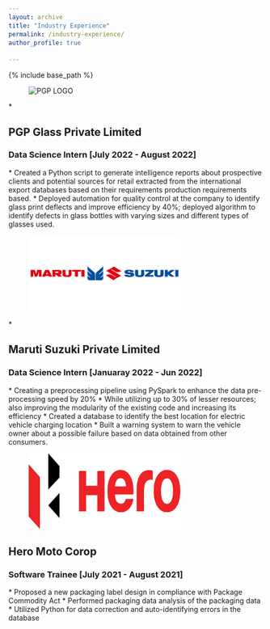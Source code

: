 ```yaml
---
layout: archive
title: "Industry Experience"
permalink: /industry-experience/
author_profile: true

---
```


{% include base_path %}

<figure>
  <img src="/images/PGP_Logo.png" alt="PGP LOGO" style="width:100px;height:200px;">
  </figure>
* <h2>PGP Glass Private Limited</h2>
  <h3>Data Science Intern [July 2022 - August 2022]</h3>
    * Created a Python script to generate intelligence reports about prospective clients and potential sources for retail extracted from the international export databases based on their requirements production requirements based.
    * Deployed automation for quality control at the company to identify glass print deflects and improve efficiency by 40%; deployed algorithm to identify defects in glass bottles with varying sizes and different types of glasses used.


<figure>
  <img src="/images/MS_Logo.png" alt = "Maruti" style="width:300px;height:150px;">
  </figure>
* <h2>Maruti Suzuki Private Limited</h2>
  <h3>Data Science Intern [Januaray 2022 - Jun 2022]</h3>
    * Creating a preprocessing pipeline using PySpark to enhance the data pre-processing speed by 20%
    * While utilizing up to 30% of lesser resources; also improving the modularity of the existing code and increasing its efficiency 
    * Created a database to identify the best location for electric vehicle charging location
    * Built a warning system to warn the vehicle owner about a possible failure based on data obtained from other consumers.


<figure>
  <img src="/images/Hero_Logo.png" alt= "Hero" style="width:300px;height:150px;">
  </figure>
<h2>Hero Moto Corop</h2>
  <h3>Software Trainee [July 2021 - August 2021]</h3>
  * Proposed a new packaging label design in compliance with Package Commodity Act
  * Performed packaging data analysis of the packaging data
  * Utilized Python for data correction and auto-identifying errors in the database

